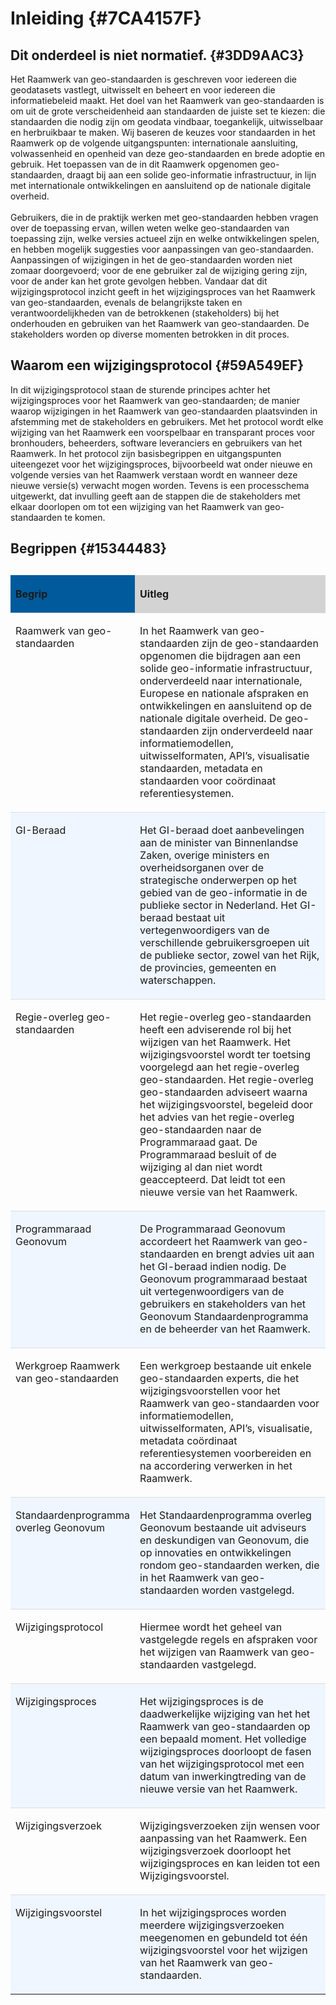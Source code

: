 # Inleiding {#7CA4157F}

## Dit onderdeel is niet normatief. {#3DD9AAC3}
Het Raamwerk van geo-standaarden is geschreven voor iedereen die geodatasets vastlegt, uitwisselt en beheert en voor iedereen die informatiebeleid maakt. Het doel van het Raamwerk van geo-standaarden is om uit de grote verscheidenheid aan standaarden de juiste set te kiezen: die standaarden die nodig zijn om geodata vindbaar, toegankelijk, uitwisselbaar en herbruikbaar te maken. Wij baseren de keuzes voor standaarden in het Raamwerk op de volgende uitgangspunten: internationale aansluiting, volwassenheid en openheid van deze geo-standaarden en brede adoptie en gebruik. Het toepassen van de in dit Raamwerk opgenomen geo-standaarden, draagt bij aan een solide geo-informatie infrastructuur, in lijn met internationale ontwikkelingen en aansluitend op de nationale digitale overheid.
<br/>
<br/>
Gebruikers, die in de praktijk werken met geo-standaarden hebben vragen over de toepassing ervan, willen weten welke geo-standaarden van toepassing zijn, welke versies actueel zijn en welke ontwikkelingen spelen, en hebben mogelijk suggesties voor aanpassingen van geo-standaarden. Aanpassingen of wijzigingen in het de geo-standaarden worden niet zomaar doorgevoerd; voor de ene gebruiker zal de wijziging gering zijn, voor de ander kan het grote gevolgen hebben.  Vandaar dat dit wijzigingsprotocol inzicht geeft in het wijzigingsproces van het Raamwerk van geo-standaarden, evenals de belangrijkste taken en verantwoordelijkheden van de betrokkenen (stakeholders) bij het onderhouden en gebruiken van het Raamwerk van geo-standaarden. De stakeholders worden op diverse momenten betrokken in dit proces.

## Waarom een wijzigingsprotocol {#59A549EF}
In dit wijzigingsprotocol staan de sturende principes achter het wijzigingsproces voor het Raamwerk van geo-standaarden; de manier waarop wijzigingen in het Raamwerk van geo-standaarden plaatsvinden in afstemming met de stakeholders en gebruikers. Met het protocol wordt elke wijziging van het Raamwerk een voorspelbaar en transparant proces voor bronhouders, beheerders, software leveranciers en gebruikers van het Raamwerk. In het protocol zijn basisbegrippen en uitgangspunten uiteengezet voor het wijzigingsproces, bijvoorbeeld wat onder nieuwe en volgende versies van het Raamwerk verstaan wordt en wanneer deze nieuwe versie(s) verwacht mogen worden. Tevens is een processchema uitgewerkt, dat invulling geeft aan de stappen die de stakeholders met elkaar doorlopen om tot een wijziging van het Raamwerk van geo-standaarden te komen.

## Begrippen {#15344483}
<table style='width: 100%;'><caption></caption>
<colgroup><col id='col1' style='width: 30.78895233655751%;'>
<col id='col2' style='width: 69.2110476634425%;'>
</colgroup>
<thead valign='top'><tr><th align='left' style='border-top: 0pt none #000000; border-left: 0pt none #000000; border-bottom: 0pt none #000000; border-right: 0pt none #000000; background-color: #005A9C;'><p id='11350A7E'>Begrip</th>
<th align='left' style='border-top: 0pt none #000000; border-left: 0pt none #000000; border-bottom: 0pt none #000000; border-right: 0pt none #000000; background-color: #D3D3D3;'><p id='3AE04064'>Uitleg</th>
</tr>
</thead>
<tbody valign='top'><tr><td align='left' style='border-top: 0.75pt solid #DDDDDD; border-left: 0pt none #000000; border-bottom: 0pt none #000000; border-right: 0pt none #000000; background-color: none;'><p id='1EF8A4C9'>Raamwerk van geo-standaarden</td>
<td align='left' style='border-top: 0.75pt solid #DDDDDD; border-left: 0pt none #000000; border-bottom: 0pt none #000000; border-right: 0pt none #000000; background-color: none;'><p id='43D68896'>In het Raamwerk van geo-standaarden zijn de geo-standaarden opgenomen die bijdragen aan een solide geo-informatie infrastructuur, onderverdeeld naar  internationale, Europese en nationale afspraken en ontwikkelingen en aansluitend op de nationale digitale overheid. De geo-standaarden zijn onderverdeeld naar informatiemodellen, uitwisselformaten, API’s, visualisatie standaarden, metadata en standaarden voor coördinaat referentiesystemen. </td>
</tr>
<tr><td align='left' style='border-top: 0.75pt solid #DDDDDD; border-left: 0pt none #000000; border-bottom: 0pt none #000000; border-right: 0pt none #000000; background-color: #F0F6FF;'><p class='space-after' id='55BDFDD7'>GI-Beraad</td>
<td align='left' style='border-top: 0.75pt solid #DDDDDD; border-left: 0pt none #000000; border-bottom: 0pt none #000000; border-right: 0pt none #000000; background-color: #F0F6FF;'><p id='04D9DE47'>Het GI-beraad doet aanbevelingen aan de minister van Binnenlandse Zaken, overige ministers en overheidsorganen over de strategische onderwerpen op het gebied van de geo-informatie in de publieke sector in Nederland. Het GI-beraad bestaat uit vertegenwoordigers van de verschillende gebruikersgroepen uit de publieke sector, zowel van het Rijk, de provincies, gemeenten en waterschappen.  </td>
</tr>
<tr><td align='left' style='border-top: 0.75pt solid #DDDDDD; border-left: 0pt none #000000; border-bottom: 0pt none #000000; border-right: 0pt none #000000; background-color: none;'><p class='space-after' id='34EC80AB'>Regie-overleg geo-standaarden</td>
<td align='left' style='border-top: 0.75pt solid #DDDDDD; border-left: 0pt none #000000; border-bottom: 0pt none #000000; border-right: 0pt none #000000; background-color: none;'><p id='553870B6'>Het regie-overleg geo-standaarden heeft een adviserende rol bij het wijzigen van het Raamwerk. Het wijzigingsvoorstel wordt ter toetsing voorgelegd aan het regie-overleg geo-standaarden. Het regie-overleg geo-standaarden adviseert waarna het wijzigingsvoorstel, begeleid door het advies van het regie-overleg geo-standaarden naar de Programmaraad gaat. De Programmaraad besluit of de wijziging al dan niet wordt geaccepteerd. Dat leidt tot een nieuwe versie van het Raamwerk.</td>
</tr>
<tr><td align='left' style='border-top: 0.75pt solid #DDDDDD; border-left: 0pt none #000000; border-bottom: 0pt none #000000; border-right: 0pt none #000000; background-color: #F0F6FF;'><p id='14559989'>Programmaraad Geonovum</td>
<td align='left' style='border-top: 0.75pt solid #DDDDDD; border-left: 0pt none #000000; border-bottom: 0pt none #000000; border-right: 0pt none #000000; background-color: #F0F6FF;'><p id='32EFE886'>De Programmaraad Geonovum accordeert het Raamwerk van geo-standaarden en brengt advies uit aan het GI-beraad indien nodig. De Geonovum programmaraad bestaat uit vertegenwoordigers van de gebruikers en stakeholders van het Geonovum Standaardenprogramma en de beheerder van het Raamwerk.</td>
</tr>
<tr><td align='left' style='border-top: 0.75pt solid #DDDDDD; border-left: 0pt none #000000; border-bottom: 0pt none #000000; border-right: 0pt none #000000; background-color: none;'><p id='0BFC95EB'>Werkgroep Raamwerk van geo-standaarden</td>
<td align='left' style='border-top: 0.75pt solid #DDDDDD; border-left: 0pt none #000000; border-bottom: 0pt none #000000; border-right: 0pt none #000000; background-color: none;'><p id='74100686'>Een werkgroep bestaande uit enkele geo-standaarden experts, die het wijzigingsvoorstellen voor het Raamwerk van geo-standaarden voor informatiemodellen, uitwisselformaten, API’s, visualisatie, metadata coördinaat referentiesystemen voorbereiden en na accordering verwerken in het Raamwerk. </td>
</tr>
<tr><td align='left' style='border-top: 0.75pt solid #DDDDDD; border-left: 0pt none #000000; border-bottom: 0pt none #000000; border-right: 0pt none #000000; background-color: #F0F6FF;'><p id='4D8CB117'>Standaardenprogramma overleg Geonovum</td>
<td align='left' style='border-top: 0.75pt solid #DDDDDD; border-left: 0pt none #000000; border-bottom: 0pt none #000000; border-right: 0pt none #000000; background-color: #F0F6FF;'><p id='2972A050'>Het Standaardenprogramma overleg Geonovum bestaande uit adviseurs en deskundigen van Geonovum, die op innovaties en ontwikkelingen rondom geo-standaarden werken, die in het Raamwerk van geo-standaarden worden vastgelegd.</td>
</tr>
<tr><td align='left' style='border-top: 0.75pt solid #DDDDDD; border-left: 0pt none #000000; border-bottom: 0pt none #000000; border-right: 0pt none #000000; background-color: none;'><p id='2E580ABF'>Wijzigingsprotocol</td>
<td align='left' style='border-top: 0.75pt solid #DDDDDD; border-left: 0pt none #000000; border-bottom: 0pt none #000000; border-right: 0pt none #000000; background-color: none;'><p id='02A10CD8'>Hiermee wordt het geheel van vastgelegde regels en afspraken voor het wijzigen van Raamwerk van geo-standaarden vastgelegd.</td>
</tr>
<tr><td align='left' style='border-top: 0.75pt solid #DDDDDD; border-left: 0pt none #000000; border-bottom: 0pt none #000000; border-right: 0pt none #000000; background-color: #F0F6FF;'><p id='14E35469'>Wijzigingsproces</td>
<td align='left' style='border-top: 0.75pt solid #DDDDDD; border-left: 0pt none #000000; border-bottom: 0pt none #000000; border-right: 0pt none #000000; background-color: #F0F6FF;'><p id='702A03CD'>Het wijzigingsproces is de daadwerkelijke wijziging van het het Raamwerk van geo-standaarden op een bepaald moment. Het volledige wijzigingsproces doorloopt de fasen van het wijzigingsprotocol met een datum van inwerkingtreding van de nieuwe versie van het Raamwerk.</td>
</tr>
<tr><td align='left' style='border-top: 0.75pt solid #DDDDDD; border-left: 0pt none #000000; border-bottom: 0pt none #000000; border-right: 0pt none #000000; background-color: none;'><p id='49AB903F'>Wijzigingsverzoek</td>
<td align='left' style='border-top: 0.75pt solid #DDDDDD; border-left: 0pt none #000000; border-bottom: 0pt none #000000; border-right: 0pt none #000000; background-color: none;'><p id='55C9A13E'>Wijzigingsverzoeken zijn wensen voor aanpassing van het Raamwerk. Een wijzigingsverzoek doorloopt het wijzigingsproces en kan leiden tot een Wijzigingsvoorstel.</td>
</tr>
<tr><td align='left' style='border-top: 0.75pt solid #DDDDDD; border-left: 0pt none #000000; border-bottom: 0pt none #000000; border-right: 0pt none #000000; background-color: #F0F6FF;'><p id='150E5767'>Wijzigingsvoorstel</td>
<td align='left' style='border-top: 0.75pt solid #DDDDDD; border-left: 0pt none #000000; border-bottom: 0pt none #000000; border-right: 0pt none #000000; background-color: #F0F6FF;'><p id='623BD2DF'>In het wijzigingsproces worden meerdere wijzigingsverzoeken meegenomen en gebundeld tot één wijzigingsvoorstel voor het wijzigen van het Raamwerk van geo-standaarden.</td>
</tr>
</tbody>
</table>


